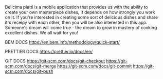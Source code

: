 Belicima piatti is a mobile application that provides us with the ability to create your own masterpiece dishes, It depends on how strongly you work on It. If you're interested in creating some sort of delicious dishes and share it's receipy with each other, then you will be also interested in this app. Someone's dream will come true - the dream to grow in mastery of cooking excellent dishes. We all wait for you!

BEM DOCS
https://en.bem.info/methodology/quick-start/

PRETTIER DOCS
https://prettier.io/docs/en/

GIT DOCS
https://git-scm.com/docs/git-checkout
https://git-scm.com/docs/git-merge
https://git-scm.com/docs/git-commit
https://git-scm.com/docs/git-push
